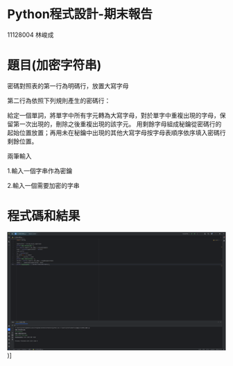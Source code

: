 # Python程式設計-期末報告
  11128004 林峻成
    
# 題目(加密字符串)
密碼對照表的第一行為明碼行，放置大寫字母

第二行為依照下列規則產生的密碼行：

給定一個單詞，將單字中所有字元轉為大寫字母，對於單字中重複出現的字母，保留第一次出現的，刪除之後重複出現的該字元。
用剩餘字母組成秘鑰從密碼行的起始位置放置；再用未在秘鑰中出現的其他大寫字母按字母表順序依序填入密碼行剩餘位置。

兩筆輸入

1.輸入一個字串作為密鑰

2.輸入一個需要加密的字串

# 程式碼和結果
[![image](https://github.com/Arno930610/11128004-/blob/main/11128004-%E6%9C%9F%E6%9C%AB.png?raw=true)](https://github.com/Arno930610/11128004-/blob/main/11128004-%E6%9C%9F%E6%9C%AB.png?raw=true))]
